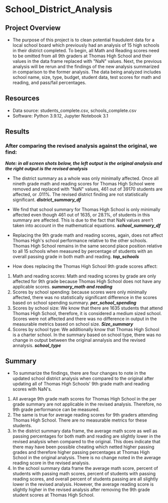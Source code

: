 # School_District_Analysis

## Project Overview
* The purpose of this project is to clean potential fraudulent data for a local school board which previously had an analysis of 15 high schools in their district completed. To begin, all Math and Reading scores need to be omitted from all 9th graders at Thomas High School and their values in the data frame replaced with "NaN" values. Next, the previous analysis will be rerun and the findings of the new analysis summarized in comparison to the former analysis. The data being analyzed includes school name, size, type, budget, student data, test scores for math and reading, and pass/fail percentages.  

## Resources
* Data source: students_complete.csv, schools_complete.csv
* Software: Python 3.9.12, Jupyter Notebook 3.1

## Results
### After comparing the revised analysis against the original, we find:
___Note: in all screen shots below, the left output is the original analysis and the right output is the revised analysis___
* The district summary as a whole was only minimally affected. Once all nineth grade math and reading scores for Thomas High School were removed and replaced with "NaN" values, 461 out of 39170 students are affected, or .011%. The revised district finding are not statistically significant. ___district_summary_df___

* We find that school summary for Thomas High School is only minimally affected even though 461 out of 1635, or 28.1%, of students in this summary are affected. This is due to the fact that NaN values aren’t taken into account in the mathematical equations. ___school_summary_df___

* Replacing the 9th grade math and reading scores, again, does not affect Thomas High's school performance relative to the other schools. Thomas High School remains in the same second place position relative to all 15 schools when measured by percentage of students with an overall passing grade in both math and reading. ___top_schools___

* How does replacing the Thomas High School 9th grade scores affect:
1. Math and reading scores: Math and reading scores by grade are only affected for 9th grade because Thomas High School does not have any applicable scores. ___summary_math and reading___
2. Scores by school spending: because scores were only minimally affected, there was no statistically significant difference in the scores based on school spending summary. ___per_school_spending___
3. Scores by school size: We know that there are 1635 students that attend Thomas High School, therefore, it is considered a medium sized school. Scores were not affected and there was no difference in output in the measurable metrics based on school size. ___Size_summary___
4. Scores by school type: We additionally know that Thomas High School is a charter school. In the summary based on school type, there was no change in output between the original annalysis and the revised annalysis. ___school_type___


## Summary
* To summarize the findings, there are four changes to note in the updated school district analysis when compared to the original after updating all of Thomas High Schools' 9th grade math and reading scores with NaN's. 
1. All average 9th grade math scores for Thomas High School in the per grade summary are not applicable in the revised analysis. Therefore, no 9th grade performance can be measured.
2. The same is true for average reading scores for 9th graders attending Thomas High School. There are no measurable metrics for these students.
3. In the district summary data frame, the average math score as well as passing percentages for both math and reading are slightly lower in the revised analysis when compared to the original. This does indicate that there may have been possible cheating which netted higher passing grades and therefore higher passing percentages at Thomas High School in the original analysis. There is no change noted in the average reading score in the revised analysis.
4. In the school summary data frame the average math score, percent of students with passing math scores, percent of students with passing reading scores, and overall percent of students passing are all slightly lower in the revised analysis. However, the average reading score is slightly higher in the revised analysis after removing the 9th grade student scores at Thomas High School.

